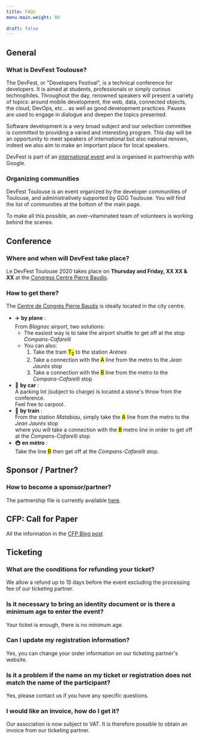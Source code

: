 ```yaml
---
title: FAQs
menu.main.weight: 80
    
draft: false
---
```


## General

### What is DevFest Toulouse?

The DevFest, or "Developers Festival", is a technical conference for developers.
It is aimed at students, professionals or simply curious technophiles.
Throughout the day, renowned speakers will present a variety of topics: around mobile development, the web, data, connected objects, the cloud, DevOps, etc... as well as good development practices.
Pauses are used to engage in dialogue and deepen the topics presented.

Software development is a very broad subject and our selection committee is committed to providing a varied and interesting program.
This day will be an opportunity to meet speakers of international but also national renown, indeed we also aim to make an important place for local speakers.

DevFest is part of an [international event](https://developers.google.com/events/devfest/) and is organised in partnership with Google.


### Organizing communities

DevFest Toulouse is an event organized by the developer communities of Toulouse, and administratively supported by GDG Toulouse.
You will find the list of communities at the bottom of the main page.

To make all this possible, an over-vitaminated team of volunteers is working behind the scenes.

## Conference

### Where and when will DevFest take place?

Le DevFest Toulouse 2020 takes place on **Thursday and Friday, XX XX & XX** at the [Congress Centre Pierre Baudis](https://goo.gl/maps/vDmHc8mFQtD2).

### How to get there?

The [Centre de Congrés Pierre Baudis](https://goo.gl/maps/vDmHc8mFQtD2) is ideally located in the city centre.

* :airplane: **by plane** : <br>
From _Blagnac_ airport, two solutions:
  - The easiest way is to take the airport shuttle to get off at the stop _Compans-Cafarelli_
  - You can also:
      1. Take the tram <mark class="t2">T<sub>2</sub></mark> to the station _Arènes_
      2. Take a connection with the <mark class="a">A</mark> line from the metro to the _Jean Jaurès_ stop
      3. Take a connection with the <mark class="b">B</mark> line from the metro to the _Compans-Cafarelli_ stop
* :car: **by car** : <br>
A parking lot (subject to charge) is located a stone's throw from the conference. <br>
Feel free to carpool.
* :train: **by train** : <br>
From the station _Matabiau_, 
simply take the <mark class="a">A</mark> line from the metro to the _Jean Jaurès_ stop<br> 
where you will take a connection with the <mark class="b">B</mark> metro line 
in order to get off at the _Compans-Cafarelli_ stop.
* :metro: **en métro** : <br>
Take the line <mark class="b">B</mark> then get off at the _Compans-Cafarelli_ stop.

## Sponsor / Partner?

### How to become a sponsor/partner?

The partnership file is currently available [here](https://drive.google.com/file/d/1td_9Cr1b2JZvv0bCpOCJNDsEWgVgEp2Y/view?usp=sharing).

## CFP: Call for Paper

All the information in the [CFP Blog post](/blog/cfp/)

## Ticketing

### What are the conditions for refunding your ticket?

We allow a refund up to 15 days before the event excluding the processing fee of our ticketing partner.

### Is it necessary to bring an identity document or is there a minimum age to enter the event?

Your ticket is enough, there is no minimum age.

### Can I update my registration information?

Yes, you can change your order information on our ticketing partner's website.

### Is it a problem if the name on my ticket or registration does not match the name of the participant?

Yes, please contact us if you have any specific questions.

### I would like an invoice, how do I get it?

Our association is now subject to VAT. It is therefore possible to obtain an invoice from our ticketing partner.
